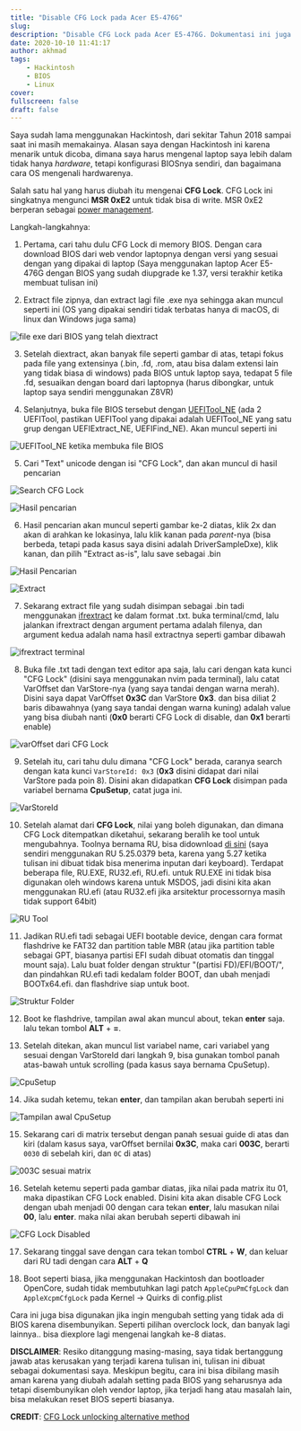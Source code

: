 ```yaml
---
title: "Disable CFG Lock pada Acer E5-476G"
slug:
description: "Disable CFG Lock pada Acer E5-476G. Dokumentasi ini juga bisa digunakan untuk mengubah setting BIOS yang tersembunyi atau disembunyikan oleh vendor laptop."
date: 2020-10-10 11:41:17
author: akhmad
tags:
    - Hackintosh
    - BIOS
    - Linux
cover:
fullscreen: false
draft: false
---
```


Saya sudah lama menggunakan Hackintosh, dari sekitar Tahun 2018 sampai saat ini masih memakainya. Alasan saya dengan Hackintosh ini karena menarik untuk dicoba, dimana saya harus mengenal laptop saya lebih dalam tidak hanya _hardware_, tetapi konfigurasi BIOSnya sendiri, dan bagaimana cara OS mengenali hardwarenya.

Salah satu hal yang harus diubah itu mengenai **CFG Lock**. CFG Lock ini singkatnya mengunci **MSR 0xE2** untuk tidak bisa di write. MSR 0xE2 berperan sebagai [power management](https://pikeralpha.wordpress.com/2013/06/04/haswell-power-management-fix/).

Langkah-langkahnya:

1. Pertama, cari tahu dulu CFG Lock di memory BIOS. Dengan cara download BIOS dari web vendor laptopnya dengan versi yang sesuai dengan yang dipakai di laptop (Saya menggunakan laptop Acer E5-476G dengan BIOS yang sudah diupgrade ke 1.37, versi terakhir ketika membuat tulisan ini)

2. Extract file zipnya, dan extract lagi file .exe nya sehingga akan muncul seperti ini (OS yang dipakai sendiri tidak terbatas hanya di macOS, di linux dan Windows juga sama)

![file exe dari BIOS yang telah diextract](/images/disable-cfg-lock/2bios.png)

3. Setelah diextract, akan banyak file seperti gambar di atas, tetapi fokus pada file yang extensinya (.bin, .fd, .rom, atau bisa dalam extensi lain yang tidak biasa di windows) pada BIOS untuk laptop saya, tedapat 5 file .fd, sesuaikan dengan board dari laptopnya (harus dibongkar, untuk laptop saya sendiri menggunakan Z8VR)

4. Selanjutnya, buka file BIOS tersebut dengan [UEFITool_NE](https://github.com/LongSoft/UEFITool/releases) (ada 2 UEFITool, pastikan UEFITool yang dipakai adalah UEFITool_NE yang satu grup dengan UEFIExtract_NE, UEFIFind_NE). Akan muncul seperti ini

![UEFITool_NE ketika membuka file BIOS](/images/disable-cfg-lock/4uefitoolne.png)

5. Cari "Text" unicode dengan isi "CFG Lock", dan akan muncul di hasil pencarian

![Search CFG Lock](/images/disable-cfg-lock/5searchcfglock.png)

![Hasil pencarian](/images/disable-cfg-lock/6hasilcfglock.png)

6. Hasil pencarian akan muncul seperti gambar ke-2 diatas, klik 2x dan akan di arahkan ke lokasinya, lalu klik kanan pada _parent_-nya (bisa berbeda, tetapi pada kasus saya disini adalah DriverSampleDxe), klik kanan, dan pilih "Extract as-is", lalu save sebagai .bin

![Hasil Pencarian](/images/disable-cfg-lock/7hasilpencarian.png)

![Extract](/images/disable-cfg-lock/8extractasis.png)

7. Sekarang extract file yang sudah disimpan sebagai .bin tadi menggunakan [ifrextract](https://github.com/LongSoft/Universal-IFR-Extractor/releases) ke dalam format .txt. buka terminal/cmd, lalu jalankan ifrextract dengan argument pertama adalah filenya, dan argument kedua adalah nama hasil extractnya seperti gambar dibawah

![ifrextract terminal](/images/disable-cfg-lock/9ifrextract.png)

8. Buka file .txt tadi dengan text editor apa saja, lalu cari dengan kata kunci "CFG Lock" (disini saya menggunakan nvim pada terminal), lalu catat VarOffset dan VarStore-nya (yang saya tandai dengan warna merah). Disini saya dapat VarOffset **0x3C** dan VarStore **0x3**. dan bisa diliat 2 baris dibawahnya (yang saya tandai dengan warna kuning) adalah value yang bisa diubah nanti (**0x0** berarti CFG Lock di disable, dan **0x1** berarti enable)

![varOffset dari CFG Lock](/images/disable-cfg-lock/10varoffset.png)

9. Setelah itu, cari tahu dulu dimana "CFG Lock" berada, caranya search dengan kata kunci `VarStoreId: 0x3` (**0x3** disini didapat dari nilai VarStore pada poin 8). Disini akan didapatkan **CFG Lock** disimpan pada variabel bernama **CpuSetup**, catat juga ini.

![VarStoreId](/images/disable-cfg-lock/10.5varstore.png)

10. Setelah alamat dari **CFG Lock**, nilai yang boleh digunakan, dan dimana CFG Lock ditempatkan diketahui, sekarang beralih ke tool untuk mengubahnya. Toolnya bernama RU, bisa didownload [di sini](https://ruexe.blogspot.com/) (saya sendiri menggunakan RU 5.25.0379 beta, karena yang 5.27 ketika tulisan ini dibuat tidak bisa menerima inputan dari keyboard). Terdapat beberapa file, RU.EXE, RU32.efi, RU.efi. untuk RU.EXE ini tidak bisa digunakan oleh windows karena untuk MSDOS, jadi disini kita akan menggunakan RU.efi (atau RU32.efi jika arsitektur processornya masih tidak support 64bit)

![RU Tool](/images/disable-cfg-lock/11rutool.png)

11. Jadikan RU.efi tadi sebagai UEFI bootable device, dengan cara format flashdrive ke FAT32 dan partition table MBR (atau jika partition table sebagai GPT, biasanya partisi EFI sudah dibuat otomatis dan tinggal mount saja). Lalu buat folder dengan struktur "(partisi FD)/EFI/BOOT/", dan pindahkan RU.efi tadi kedalam folder BOOT, dan ubah menjadi BOOTx64.efi. dan flashdrive siap untuk boot.

![Struktur Folder](/images/disable-cfg-lock/12folderstruktur.png)

12. Boot ke flashdrive, tampilan awal akan muncul about, tekan **enter** saja. lalu tekan tombol **ALT** + **=**.

13. Setelah ditekan, akan muncul list variabel name, cari variabel yang sesuai dengan VarStoreId dari langkah 9, bisa gunakan tombol panah atas-bawah untuk scrolling (pada kasus saya bernama CpuSetup).

![CpuSetup](/images/disable-cfg-lock/13caricpusetup.png)

14. Jika sudah ketemu, tekan **enter**, dan tampilan akan berubah seperti ini

![Tampilan awal CpuSetup](/images/disable-cfg-lock/14awalcpusetup.png)

15. Sekarang cari di matrix tersebut dengan panah sesuai guide di atas dan kiri (dalam kasus saya, varOffset bernilai **0x3C**, maka cari **003C**, berarti `0030` di sebelah kiri, dan `0C` di atas)

![003C sesuai matrix](/images/disable-cfg-lock/15caricfglock.png)

16. Setelah ketemu seperti pada gambar diatas, jika nilai pada matrix itu 01, maka dipastikan CFG Lock enabled. Disini kita akan disable CFG Lock dengan ubah menjadi 00 dengan cara tekan **enter**, lalu masukan nilai **00**, lalu **enter**. maka nilai akan berubah seperti dibawah ini

![CFG Lock Disabled](/images/disable-cfg-lock/16disablecfglock.png)

17. Sekarang tinggal save dengan cara tekan tombol **CTRL** + **W**, dan keluar dari RU tadi dengan cara **ALT** + **Q**

18. Boot seperti biasa, jika menggunakan Hackintosh dan bootloader OpenCore, sudah tidak membutuhkan lagi patch `AppleCpuPmCfgLock` dan `AppleXcpmCfgLock` pada Kernel -> Quirks di config.plist

Cara ini juga bisa digunakan jika ingin mengubah setting yang tidak ada di BIOS karena disembunyikan. Seperti pilihan overclock lock, dan banyak lagi lainnya.. bisa diexplore lagi mengenai langkah ke-8 diatas.

**DISCLAIMER**: Resiko ditanggung masing-masing, saya tidak bertanggung jawab atas kerusakan yang terjadi karena tulisan ini, tulisan ini dibuat sebagai dokumentasi saya.
Meskipun begitu, cara ini bisa dibilang masih aman karena yang diubah adalah setting pada BIOS yang seharusnya ada tetapi disembunyikan oleh vendor laptop, jika terjadi hang atau masalah lain, bisa melakukan reset BIOS seperti biasanya.

**CREDIT**: [CFG Lock unlocking alternative method](https://www.reddit.com/r/hackintosh/comments/hz2rtm/cfg_lockunlocking_alternative_method/)
